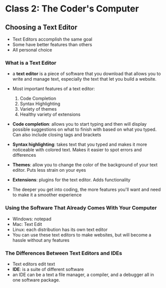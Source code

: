 # Class 2: The Coder's Computer

## Choosing a Text Editor

- Text Editors accomplish the same goal
- Some have better features than others
- All personal choice

### What is a Text Editor

- a **text editor** is a piece of software that you download that allows you to write and manage text, especially the text that let you build a website.
- Most important features of a text editor:
    1. Code Completion
    2. Syntax Highlighting
    3. Variety of themes
    4. Healthy variety of extensions

- **Code completion**: allows you to start typing and then will display possible suggestions on what to finish with based on what you typed. Can also include closing tags and brackets
- **Syntax highlighting**: takes text that you typed and makes it more noticeable with colored text. Makes it easier to spot errors and differences
- **Themes**: allow you to change the color of the background of your text editor. Puts less strain on your eyes
- **Extensions**: plugins for the text editor. Adds functionality
- The deeper you get into coding, the more features you'll want and need to make it a smoother experience

### Using the Software That Already Comes With Your Computer

- Windows: notepad
- Mac: Text Edit
- Linux: each distribution has its own text editor
- You can use these text editors to make websites, but will become a hassle without any features

### The Differences Between Text Editors and IDEs

- Text editors edit text
- **IDE**: is a suite of different software
- an IDE can be a text a file
manager, a compiler, and a debugger all in one software package.
